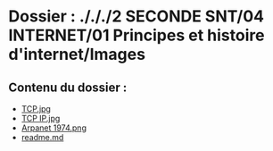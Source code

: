 # Dossier : ./././2 SECONDE SNT/04 INTERNET/01 Principes et histoire d'internet/Images
 
 ## Contenu du dossier : 
- [TCP.jpg](./TCP.jpg)
- [TCP IP.jpg](./TCP_IP.jpg)
- [Arpanet 1974.png](./Arpanet_1974.png)
- [readme.md](./readme.md)
